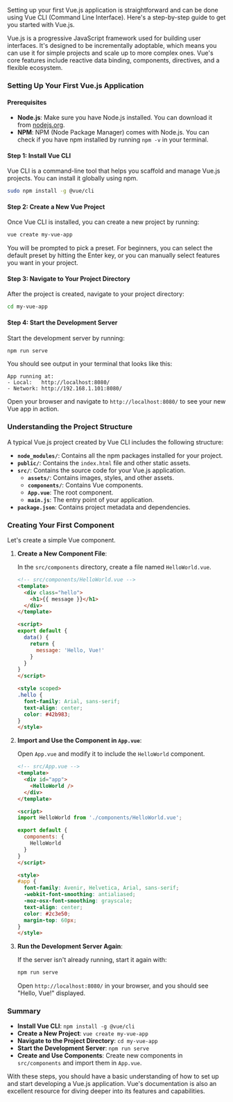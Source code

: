 Setting up your first Vue.js application is straightforward and can be done using Vue CLI (Command Line Interface). Here's a step-by-step guide to get you started with Vue.js.


Vue.js is a progressive JavaScript framework used for building user interfaces. It's designed to be incrementally adoptable, which means you can use it for simple projects and scale up to more complex ones. Vue's core features include reactive data binding, components, directives, and a flexible ecosystem.

### Setting Up Your First Vue.js Application

#### Prerequisites
- **Node.js**: Make sure you have Node.js installed. You can download it from [nodejs.org](https://nodejs.org/).
- **NPM**: NPM (Node Package Manager) comes with Node.js. You can check if you have npm installed by running `npm -v` in your terminal.

#### Step 1: Install Vue CLI

Vue CLI is a command-line tool that helps you scaffold and manage Vue.js projects. You can install it globally using npm.

```bash
sudo npm install -g @vue/cli
```

#### Step 2: Create a New Vue Project

Once Vue CLI is installed, you can create a new project by running:

```bash
vue create my-vue-app
```

You will be prompted to pick a preset. For beginners, you can select the default preset by hitting the Enter key, or you can manually select features you want in your project.

#### Step 3: Navigate to Your Project Directory

After the project is created, navigate to your project directory:

```bash
cd my-vue-app
```

#### Step 4: Start the Development Server

Start the development server by running:

```bash
npm run serve
```

You should see output in your terminal that looks like this:

```
App running at:
- Local:   http://localhost:8080/
- Network: http://192.168.1.101:8080/
```

Open your browser and navigate to `http://localhost:8080/` to see your new Vue app in action.

### Understanding the Project Structure

A typical Vue.js project created by Vue CLI includes the following structure:

- **`node_modules/`**: Contains all the npm packages installed for your project.
- **`public/`**: Contains the `index.html` file and other static assets.
- **`src/`**: Contains the source code for your Vue.js application.
  - **`assets/`**: Contains images, styles, and other assets.
  - **`components/`**: Contains Vue components.
  - **`App.vue`**: The root component.
  - **`main.js`**: The entry point of your application.
- **`package.json`**: Contains project metadata and dependencies.

### Creating Your First Component

Let's create a simple Vue component.

1. **Create a New Component File**:

   In the `src/components` directory, create a file named `HelloWorld.vue`.

   ```html
   <!-- src/components/HelloWorld.vue -->
   <template>
     <div class="hello">
       <h1>{{ message }}</h1>
     </div>
   </template>

   <script>
   export default {
     data() {
       return {
         message: 'Hello, Vue!'
       }
     }
   }
   </script>

   <style scoped>
   .hello {
     font-family: Arial, sans-serif;
     text-align: center;
     color: #42b983;
   }
   </style>
   ```

2. **Import and Use the Component in `App.vue`**:

   Open `App.vue` and modify it to include the `HelloWorld` component.

   ```html
   <!-- src/App.vue -->
   <template>
     <div id="app">
       <HelloWorld />
     </div>
   </template>

   <script>
   import HelloWorld from './components/HelloWorld.vue';

   export default {
     components: {
       HelloWorld
     }
   }
   </script>

   <style>
   #app {
     font-family: Avenir, Helvetica, Arial, sans-serif;
     -webkit-font-smoothing: antialiased;
     -moz-osx-font-smoothing: grayscale;
     text-align: center;
     color: #2c3e50;
     margin-top: 60px;
   }
   </style>
   ```

3. **Run the Development Server Again**:

   If the server isn't already running, start it again with:

   ```bash
   npm run serve
   ```

   Open `http://localhost:8080/` in your browser, and you should see "Hello, Vue!" displayed.

### Summary

- **Install Vue CLI**: `npm install -g @vue/cli`
- **Create a New Project**: `vue create my-vue-app`
- **Navigate to the Project Directory**: `cd my-vue-app`
- **Start the Development Server**: `npm run serve`
- **Create and Use Components**: Create new components in `src/components` and import them in `App.vue`.

With these steps, you should have a basic understanding of how to set up and start developing a Vue.js application. Vue's documentation is also an excellent resource for diving deeper into its features and capabilities.